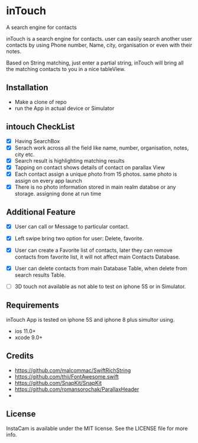 # inTouch
A search engine for contacts 

inTouch is a search engine for contacts. user can easily search another user contacts by using Phone number, Name, city, organisation
or even with their notes. 

Based on String matching, just enter a partial string, inTouch will bring all the matching contacts to you in a nice tableView.


## Installation
- Make a clone of repo
- run the App in actual device or Simulator

## intouch CheckList
- [x] Having SearchBox
- [x] Serach work across all the field like name, number, organisation, notes, city etc.
- [x] Search result is highlighting matching results
- [x] Tapping on contact shows details of contact on parallax View
- [x] Each contact assign a unique photo from 15 photos. same photo is assign on every app launch
- [x] There is no photo information stored in main realm databse or any storage. assigning done at run time

## Additional Feature
- [x] User can call or Message to particular contact.
- [x] Left swipe bring two option for user: Delete, favorite.
- [x] User can create a Favorite list of contacts, later they can remove contacts from favorite list, it will not affect main Contacts Database.
- [x] User can delete contacts from main Database Table, when delete from search results Table.
- [ ] 3D touch not available as not able to test on iphone 5S or in Simulator.



## Requirements
inTouch App is tested on iphone 5S and iphone 8 plus simultor using.
- ios 11.0+
- xcode 9.0+

## Credits
- https://github.com/malcommac/SwiftRichString
- https://github.com/thii/FontAwesome.swift
- https://github.com/SnapKit/SnapKit
- https://github.com/romansorochak/ParallaxHeader
- 

## License
InstaCam is available under the MIT license. See the LICENSE file for more info.
